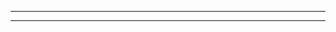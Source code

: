 
<div class="REY_NOSHOW_PDF">

-------------------------------------------------------------------
</div>
<div class="REY_PAGEBREAK"></div>
<div class="REY_NOSHOW_PDF">

-------------------------------------------------------------------
</div>
